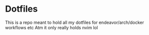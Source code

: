 # Dotfiles

This is a repo meant to hold all my dotfiles for endeavor/arch/docker workflows etc
Atm it only really holds nvim lol
